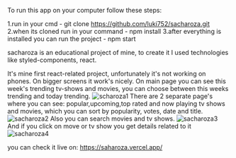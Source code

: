 To run this app on your computer follow these steps:

1.run in your cmd - git clone  https://github.com/luki752/sacharoza.git
2.when its cloned run in your command - npm install
3.after everything is installed you can run the project - npm start

sacharoza is an educational project of mine, to create it I used technologies like styled-components, react.

It's mine first react-related project, unfortunately it's not working on phones. On bigger screens it work's nicely.
On main page you can see this week's trending tv-shows and movies, you can choose between this weeks trending and today trending. 
![scharoza1](https://user-images.githubusercontent.com/58302409/106914259-1fbe6180-6705-11eb-9eef-5c7604f238d9.png)
There are 2 separate page's where you can see: popular,upcoming,top rated and now playing tv shows and movies, which you can sort by popularity, votes, date and title. 
![sacharoza2](https://user-images.githubusercontent.com/58302409/106914677-8b083380-6705-11eb-8697-eb6f3e9d8cfc.png)
Also you can search movies and tv shows.
![sacharoza3](https://user-images.githubusercontent.com/58302409/106914831-b0953d00-6705-11eb-856a-df9d6a2c2de3.png)
And if you click on move or tv show you get details related to it
![sacharoza4](https://user-images.githubusercontent.com/58302409/106915092-f18d5180-6705-11eb-8972-a1954397ca35.png)


you can check it live on: https://saharoza.vercel.app/
